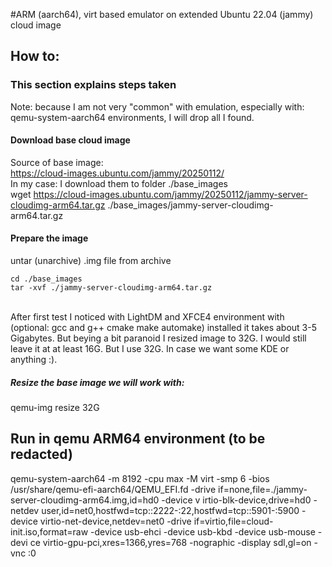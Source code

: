 #ARM (aarch64), virt based emulator on extended Ubuntu 22.04 (jammy) cloud image

## How to:
### This section explains steps taken
Note: because I am not very "common" with emulation, especially with: qemu-system-aarch64 environments, I will drop all I found.

#### Download base cloud image
Source of base image:   
https://cloud-images.ubuntu.com/jammy/20250112/  
In my case: I download them to folder ./base_images   
wget https://cloud-images.ubuntu.com/jammy/20250112/jammy-server-cloudimg-arm64.tar.gz ./base_images/jammy-server-cloudimg-arm64.tar.gz 

#### Prepare the image
untar (unarchive) .img file from archive 
```
cd ./base_images  
tar -xvf ./jammy-server-cloudimg-arm64.tar.gz  
```
</br>
After first test I noticed with LightDM and XFCE4 environment with (optional: gcc and g++ cmake make automake) installed it takes about 3-5 Gigabytes. But beying a bit paranoid I resized image to 32G. I would still leave it at at least 16G. But I use 32G. In case we want some KDE or anything :).  

##### Resize the base image we will work with:
qemu-img resize  32G

## Run in qemu ARM64 environment (to be redacted)
qemu-system-aarch64 -m 8192 -cpu max -M virt -smp 6 -bios /usr/share/qemu-efi-aarch64/QEMU_EFI.fd -drive if=none,file=./jammy-server-cloudimg-arm64.img,id=hd0 -device v
irtio-blk-device,drive=hd0 -netdev user,id=net0,hostfwd=tcp::2222-:22,hostfwd=tcp::5901-:5900 -device virtio-net-device,netdev=net0 -drive if=virtio,file=cloud-init.iso,format=raw -device usb-ehci -device usb-kbd -device usb-mouse -devi
ce virtio-gpu-pci,xres=1366,yres=768 -nographic -display sdl,gl=on -vnc :0
